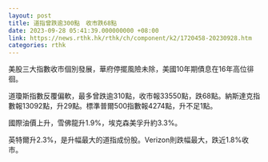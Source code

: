 ```yaml
---
layout: post
title: 道指曾跌逾300點　收市跌68點
date: 2023-09-28 05:41:39.000000000 +08:00
link: https://news.rthk.hk/rthk/ch/component/k2/1720458-20230928.htm
categories: rthk
---
```


美股三大指數收市個別發展，華府停擺風險未除，美國10年期債息在16年高位徘徊。

道瓊斯指數反覆偏軟，最多曾跌逾310點，收市報33550點，跌68點。納斯達克指數報13092點，升29點。標準普爾500指數報4274點，升不足1點。

國際油價上升，雪佛龍升1.9%，埃克森美孚升約3.3%。

英特爾升2.3%，是升幅最大的道指成份股。Verizon則跌幅最大，跌近1.8%收市。
